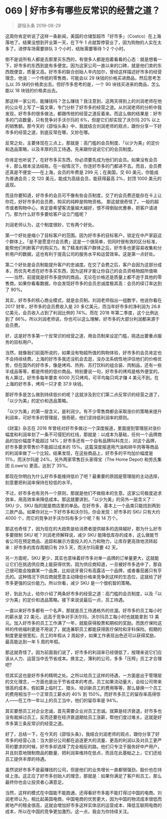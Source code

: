 # 069 | 好市多有哪些反常识的经营之道？
> 邵恒头条
2019-08-29

这周你肯定听说了这样一条新闻，美国的仓储型超市「好市多」（Costco）在上海落地了。结果没想到开业第一天，在下午 1 点就暂停营业了，因为购物的人实在太多了。进停车场需要排队 3 个小时，结账需要等待 1-2 个小时。

倒不是说所有人都是去那里买东西的，有很多人都是抱着看看的心态：就是想看一下，好市多的东西到底有多便宜。因为这家公司一直以来的口碑，就是他们卖的东西既便宜，质量又高。好市多的联合创始人辛内加尔，曾经这样描述好市多的经营理念，他说：一个传统的零售商，可能会以 29 块钱的价格买进商品，然后思考怎么以 35 块的价格卖出去。但好市多思考的是，一个 90 块钱买进来的商品，怎么能以 18 块钱的价格卖出去。

那这样一家公司，能赚钱吗？怎么赚钱？我注意到，这两天得到上的刘润老师在他的公众号上写了一篇文章，专门分析了好市多的经营之道。从刘润老师的分析中我发现，好市多的很多做法，都跟传统的经营之道反着来。而这么做的结果是：好市多的门店数量，只有竞争对手沃尔玛的 6%，但是它们却实现了沃尔玛 20% 以上的销售额。那今天的《邵恒头条》中，我就结合刘润老师的观点，跟你分享一下好市多的经营之道，到底反常在哪，又妙在哪。

反常之处，主要体现在三点上，那就是：高门槛的会员制度、「以少为美」的定价和选品策略，以及丰厚的员工待遇。先来跟你说说它们的会员制度。

你肯定也听说了，在好市多买东西，你必须要先成为他们的会员。如果没有会员卡，那么根本没法结账。在一般情况下，你连好市多的门都进不去。而且，会员费还真是不便宜——在上海，会员的年费是 299 元；在美国，交 60 美元，你能成为普通会员；交 120 美元，能成为高级会员，能获得最高 2%，封顶 1000 美元的返现。

而且你要知道，好市多的会员可不像有些会员制度，交了的会员费还能存在卡上让你花，好好市多的会员费，购买的纯粹是购物资格。
那这就很奇怪了。一般的超市或者购物中心，肯定是希望客流量越大越好，恨不得倒贴优惠券，把客户请进门。那为什么好市多要给客户设立门槛呢？

刘润老师认为，这个制度很妙，它有两个好处。

第一个好处是缩小了目标客户的范围。因为好市多的目标客户，锁定在中产家庭这个群体上。「是不是愿意付会员费」这是一个很简单，但同时很有效的区分标准，能帮他们判断客户的购买力。有了精准的客户群体之后，好市多也更容易收集和分析用户的数据，这也有利于提高公司的服务水平和运营效率。这是第一点好处。

第二个好处是会员制能提升客户的忠诚度。在交了会费之后，客户会因为这部分成本，而优先考虑在好市多买东西，因为这样才能让你自己的会员资格物超所值嘛——当然，前提就是好市多提供的商品，无论在价格还是质量上都不逊于其他的零售商。如果你看看数据，你会发现好市多的会员忠诚度极其高：会员的续订率达到了 90%。

其实，好市多的核心商业模式，就是会员制。刘润老师指出一组数字，他说你看在 2017 财年，好市多的会员费收入是 20 多亿美元，而当年好市多的净利润为 26.8 亿美元，会员收入占到了利润比例的 74%。而在 2018 年第二季度，这个比例达到了 86%。所以刘润老师说，你也可以这么理解，好市多的大部分利润都来源于会员费。

好，这是好市多第一个反常识的经营之道，用会员制来设定门槛，挑选出要重点服务的目标用户。

当然，就像我们前面所说的，如果没有物超所值的购物体验，好市多的会员肯定也不会持续续费。上海的好市多我还没机会去逛，没办法系统性地评估他们的价格优势，但在国外的好市多，像是烤鸡、热狗、苏打饮料的组合装、肉制品，还有一些半成品等等，都是传统的低价商品。特别要说一句，好市多的烤鸡是格外便宜的。有人算过，好市多每年要卖 6000 万只烤鸡，可平均每只鸡才赚 4 美元不到。在上海的好市多，烤鸡一只才卖 37.9 块钱。

那好市多是怎么做到持续低价的呢？这就涉及到它们第二点反常识的经营之道了，「以少为美」的定价和选品策略。

「以少为美」的第一层含义，是利润少。有不少零售商都会采取涨价的策略来提升利润率，可好市多的管理层，很奇葩，他们坚持低利润率的原则。

《财富》杂志在 2016 年曾经对好市多做过一个深度报道，里面提到管理层对涨价幅度和利润率划了一条不可侵犯的红线，那就是：以成本为基础，任何一个品牌商品的加价幅度不能超过 14%；好市多还有一个自有品牌叫科克兰，对这个品牌，好市多要求零售价不能超过成本的 15%。这篇深度报道用汽油和碎牛肉等等商品的利润率做了一个比较。结果发现，在这些商品上，好市多的平均加价幅度是 11%，而沃尔玛是 24%，另外两家零售巨头家得宝（The Home Depot) 和劳氏集团 (Lowe’s) 更高，达到了 35%。

那现在你明白为什么好市多能维持低价了吧？最重要的原因是管理层的主动选择，刻意要把利润率保持在较低的水平。

不过，好市多也有另外一个原则，那就是他们不做赔本的生意。这家公司极度追求效率，用高效率来降低成本。那这就要讲到，「以少为美」的另外一层含义了：SKU 少。SKU 指的就是商店里的单品。在好市多，基本上一个品类只能找到两到三款产品。如果你对比一下好市多和沃尔玛，你会发现：好市多的 SKU 只有大约 4000 个，而它的竞争对手沃尔玛有多少个呢？有 14 万个。

那这也奇怪了，因为现在的大趋势是给消费者提供越多的选择越好，那为什么好市多要限制 SKU 呢？刘润老师解释说，减少 SKU 能降低库存的成本，这么做能节省公司在预定商品、追踪和展示方面投入的人力和物力，让库存更高效地流转起来：好市多的库存周期只有 29.5 天，而沃尔玛需要 42 天。

另一方面呢，SKU 更少，其实也意味着好市多对单一品牌的订单量更大，这就能让它们在挑选供应商上能获得优势。因为供应商知道，一旦被好市多选中了，那自己很可能会独霸某一个品类，比如说牙膏只有高露洁一个品牌，或者番茄酱只有亨氏的。这种情况下供应商就愿意主动降低价格来竞争到这样的生态位，这就给了好市多更强的议价能力。所以你看，减少 SKU 是一个很机智的策略。

好，到此为止，给你介绍了两条好市多的经营之道：高门槛的会员制度，以及「以少为美」的定价和选品策略。接下来说说最后一点，员工待遇。

一直以来好市多都有一个名声，那就是员工待遇格外的优渥。好市多的员工每小时的薪水是 22 美元，远高于竞争对手沃尔玛，沃尔玛员工每小时也就能拿到 13 美元。加入好市多的员工工作满了一年，就能获得股票和期权的奖励。而医疗保险这样的传统福利更是不用说了，就连兼职员工都能获得医疗保险和牙科保险。假期的制度更是很宽松，员工的年假从 2 周起步，如果工作表现出色还可以获得奖励，最高能达到一年 5 周的年假。

那这就奇怪了。因为前面我们说了，好市多的利润率已经很低了，按理来说它们应该从人力、运营当中去节省成本。换言之，薄利的公司，多多「压榨」员工才合理吧?

但其实这也是好市多的精明之处。之所以给员工这样的待遇，一方面是出于管理层的文化理念，一方面也是出于节省成本的考虑。员工如果流动量大，会给公司带来很高的成本，假如算上临时工、猎头、培训新员工的费用等等，那么替换一个员工的费用相当于一个正常员工薪水的 40% 到 150%。而好市多员工的留存率高得惊人——在工作一年以上的员工当中，他们的留存率是 94%。

其实要想员工对企业忠诚，首先需要企业对员工忠诚。就算是经济衰退，好市多也没有裁掉过员工，反而还要在经济衰退期给员工涨薪，帮他们度过难关。这就是好市多第三条反常识的经营之道。

好了，总结一下，在今天的《邵恒头条》，我结合刘润老师的观点，跟你分享了好市多的经营心法：当大部分公司都在追逐更大的流量、更高的利润以及对员工更严苛的要求的时候，好市多却选择了完全相反的路。他们只专注于服务好中产用户，并且刻意地限制商品的数量、把利润率维持在低点，而且在此基础之上，它们还给员工提供丰厚的待遇。

虽然说好市多不是最赚钱的公司，但是他们的业务增长一直都很强劲，股价也在持续上涨。这正应了好市多创始人的理念，那就是：如果你满足了客户和员工，那么最终你也会让投资者心满意足。

当然，这样的模式在中国能不能跑通，还得看好市多能不能打得过中国的电商。刘润老师认为，相比起美国电商，中国电商的优势更大，因为中国的物流成本很低而房地产的租金很高，这就会增加好市多这样实体店的运营成本、降低互联网电商的成本，所以在中国的竞争更加激烈。这一点，我会为你持续关注。

